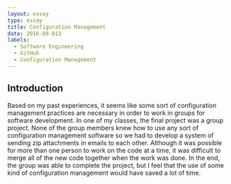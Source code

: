 ```yaml
---
layout: essay
type: essay
title: Configuration Management
date: 2016-09-013
labels:
  - Software Engineering
  - GitHub
  - Configuration Management
---
```


<H2>Introduction</H2>

Based on my past experiences, it seems like some sort of configuration management practices are necessary in order to work in groups for software development. In one of my classes, the final project was a group project. None of the group members knew how to use any sort of configuration management software so we had to develop a system of sending zip attachments in emails to each other. Although it was possible for more than one person to work on the code at a time, it was difficult to merge all of the new code together when the work was done. In the end, the group was able to complete the project, but I feel that the use of some kind of configuration management would have saved a lot of time. 